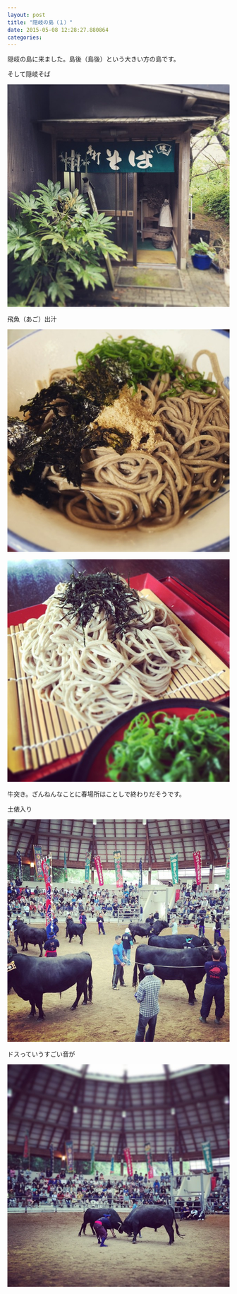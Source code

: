 ```yaml
---
layout: post
title: "隠岐の島（１）"
date: 2015-05-08 12:28:27.880864
categories: 
---
```


隠岐の島に来ました。島後（島後）という大きい方の島です。

そして隠岐そば

![隠岐そば](/assets/images/201505/11208592_901182009925519_1271121102_n.jpg)

飛魚（あご）出汁

![飛魚出汁](/assets/images/201505/11208213_834775896558287_270560964_n.jpg)

![](/assets/images/201505/11208393_1575115079438153_782672387_n.jpg)

牛突き。ざんねんなことに春場所はことしで終わりだそうです。

土俵入り

![牛突き](/assets/images/201505/11190277_1612145862374493_1316943513_n.jpg)

ドスっていうすごい音が

![](/assets/images/201505/11190238_685668868227327_1989195809_n.jpg)


